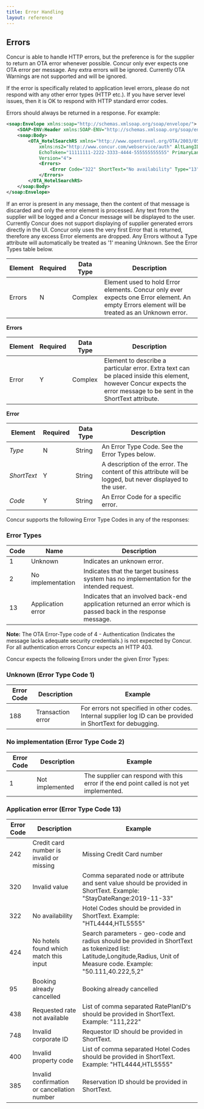 ```yaml
---
title: Error Handling
layout: reference
---
```


## Errors

Concur is able to handle HTTP errors, but the preference is for the supplier to return an OTA error whenever possible.  Concur only ever expects one OTA error per message.  Any extra errors will be ignored.
Currently OTA Warnings are not supported and will be ignored.

If the error is specifically related to application level errors, please do not respond with any other error types (HTTP etc.). If you have server level issues, then it is OK to respond with HTTP standard error codes.

Errors should always be returned in a response. For example:

```xml
<soap:Envelope xmlns:soap="http://schemas.xmlsoap.org/soap/envelope/">
	<SOAP-ENV:Header xmlns:SOAP-ENV="http://schemas.xmlsoap.org/soap/envelope/" />
	<soap:Body>
		<OTA_HotelSearchRS xmlns="http://www.opentravel.org/OTA/2003/05"
			xmlns:ns2="http://www.concur.com/webservice/auth" AltLangID="en"
			EchoToken="11111111-2222-3333-4444-555555555555" PrimaryLangID="en"
			Version="4">
			<Errors>
				<Error Code="322" ShortText="No availability" Type="13"></Error>
			</Errors>
		</OTA_HotelSearchRS>
	</soap:Body>
</soap:Envelope>
```

If an error is present in any message, then the content of that message is discarded and only the error element is processed. Any text from the supplier will be logged and a Concur message will be displayed to the user.  Currently Concur does not support displaying of supplier generated errors directly in the UI.  Concur only uses the very first Error that is returned, therefore any excess Error elements are dropped.  Any Errors without a Type attribute will automatically be treated as '1' meaning Unknown.  See the Error Types table below.

| Element | Required | Data Type | Description |
|---------|----------|-----------|-------------|
| Errors  | N        | Complex   | Element used to hold Error elements.  Concur only ever expects one Error element. An empty Errors element will be treated as an Unknown error. |

**Errors**

| Element | Required | Data Type | Description |
|---------|----------|-----------|-------------|
| Error | Y | Complex | Element to describe a particular error. Extra text can be placed inside this element, however Concur expects the error message to be sent in the ShortText attribute. |


**Error**

| Element     | Required | Data Type | Description |
|-------------|----------|-----------|-------------|
| *Type*      | N        | String    | An Error Type Code. See the Error Types below. |
| *ShortText* | Y        | String    | A description of the error.  The content of this attribute will be logged, but never displayed to the user. |
| *Code*      | Y        | String    | An Error Code for a specific error. |


Concur supports the following Error Type Codes in any of the responses:

### Error Types

| Code | Name              | Description |
|------|-------------------|-------------|
| 1    | Unknown           | Indicates an unknown error. |
| 2    | No implementation | Indicates that the target business system has no implementation for the intended request. |
| 13   | Application error | Indicates that an involved back-end application returned an error which is passed back in the response message. |

**Note:** The OTA Error-Type code of 4 - Authentication (Indicates the message lacks adequate security credentials.) is not expected by Concur.  For all authentication errors Concur expects an HTTP 403.

Concur expects the following Errors under the given Error Types:

### Unknown	(Error Type Code 1)

| Error Code | Description       | Example |
|------------|-------------------|---------|
| 188        | Transaction error | For errors not specified in other codes. Internal supplier log ID can be provided in ShortText for debugging.|

### No implementation (Error Type Code 2)

| Error Code | Description     | Example |
|------------|-----------------|---------|
| 1          | Not implemented | The supplier can respond with this error if the end point called is not yet implemented. |

### Application error (Error Type Code 13)

| Error Code | Description                                 | Example |
|------------|---------------------------------------------|---------|
| 242        | Credit card number is invalid or missing    | Missing Credit Card number |
| 320        | Invalid value                               | Comma separated node or attribute and sent value should be provided in ShortText. Example: "StayDateRange:2019-11-33" |
| 322        | No availability                             | Hotel Codes should be provided in ShortText. Example: "HTL4444,HTL5555"|  
| 424        | No hotels found which match this input      | Search parameters - geo-code and radius should be provided in ShortText as tokenized list: Latitude,Longitude,Radius, Unit of Measure code. Example: "50.111,40.222,5,2" |
| 95         | Booking already cancelled                   | Booking already cancelled |
| 438        | Requested rate not available                | List of comma separated RatePlanID's should be provided in ShortText. Example: "111,222" |
| 748        | Invalid corporate ID                        | Requestor ID should be provided in ShortText. |
| 400        | Invalid property code                       | List of comma separated Hotel Codes should be provided in ShortText. Example: "HTL4444,HTL5555" |
| 385        | Invalid confirmation or cancellation number | Reservation ID should be provided in ShortText. |
